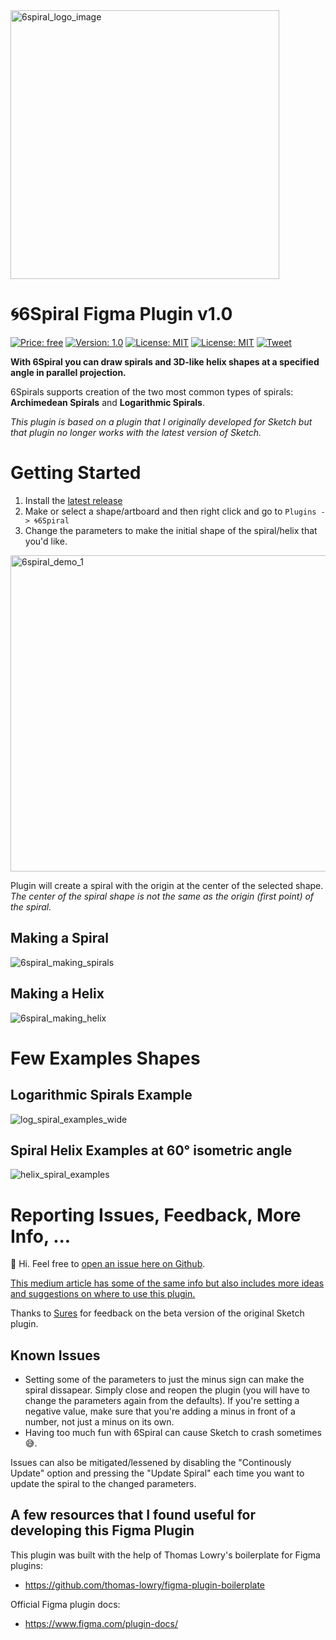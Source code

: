 <img src="https://user-images.githubusercontent.com/2822227/46310803-307acd80-c575-11e8-9015-cb1a066849ea.jpeg" alt="6spiral_logo_image" width="430" height="">

# 🌀6Spiral Figma Plugin v1.0

[![Price: free](https://img.shields.io/badge/price-FREE-0098f7.svg)](https://github.com/matej-marjanovic/6Spiral-Sketch-Plugin/blob/master/LICENSE.txt)
[![Version: 1.0](https://img.shields.io/badge/version-1.0_-green.svg)](https://github.com/matej-marjanovic/6Spiral-Sketch-Plugin/releases)
[![License: MIT](https://img.shields.io/badge/license-MIT-blue.svg)](https://github.com/matej-marjanovic/6Spiral-Sketch-Plugin/blob/master/LICENSE.txt)
[![License: MIT](https://img.shields.io/badge/works_with-Figma-blue.svg)](https://www.figma.com/community/plugin/1074706773545183504)
[![Tweet](https://img.shields.io/twitter/url/http/shields.io.svg?style=social)](https://twitter.com/intent/tweet?text=Make%20great%20looking%20spiral%20and%20helix%20shapes%20in%20Figma&url=https://github.com/matej-marjanovic/6Spiral-Figma-Plugin&hashtags=design,sketch,sketchapp,uiux)

**With 6Spiral you can draw spirals and 3D-like helix shapes at a specified angle in parallel projection.**

6Spirals supports creation of the two most common types of spirals: **Archimedean Spirals** and **Logarithmic Spirals**.

*This plugin is based on a plugin that I originally developed for Sketch but that plugin no longer works with the latest version of Sketch.*

# Getting Started

1. Install the [latest release](https://www.figma.com/community/plugin/1074706773545183504) 
3. Make or select a shape/artboard and then right click and go to `Plugins -> 🌀6Spiral`  
4. Change the parameters to make the initial shape of the spiral/helix that you'd like.

<img width="506" alt="6spiral_demo_1" src="https://user-images.githubusercontent.com/2822227/45353519-dd15f080-b56f-11e8-91e1-05ce76b5ff1a.png">

Plugin will create a spiral with the origin at the center of the selected shape.
*The center of the spiral shape is not the same as the origin (first point) of the spiral.*

## Making a Spiral
![6spiral_making_spirals](https://user-images.githubusercontent.com/2822227/45357080-13586d80-b57a-11e8-851c-8366dbbc45b5.gif)

## Making a Helix
![6spiral_making_helix](https://user-images.githubusercontent.com/2822227/45357902-a5617580-b57c-11e8-9050-9b617be0d2c8.gif)

# Few Examples Shapes

## Logarithmic Spirals Example
![log_spiral_examples_wide](https://user-images.githubusercontent.com/2822227/45360143-89150700-b583-11e8-9fda-bfed87f18dfb.png)

## Spiral Helix Examples at 60° isometric angle
![helix_spiral_examples](https://user-images.githubusercontent.com/2822227/45360142-89150700-b583-11e8-912b-6972eb293bd7.png)


# Reporting Issues, Feedback, More Info, ... 
👋 Hi. Feel free to [open an issue here on Github](https://github.com/matej-marjanovic/6Spiral-Figma-Plugin/issues).

[This medium article has some of the same info but also includes more ideas and suggestions on where to use this plugin.](https://medium.com/@matejmarjanovic/4a921c13f5ef)

Thanks to [Sures](https://github.com/sureskumar/) for feedback on the beta version of the original Sketch plugin.

## Known Issues

- Setting some of the parameters to just the minus sign can make the spiral dissapear. Simply close and reopen the plugin (you will have to change the parameters again from the defaults). If you're setting a negative value, make sure that you're adding a minus in front of a number, not just a minus on its own.
- Having too much fun with 6Spiral can cause Sketch to crash sometimes 😅.

Issues can also be mitigated/lessened by disabling the "Continously Update" option and pressing the "Update Spiral" each time you want to update the spiral to the changed parameters.

## A few resources that I found useful for developing this Figma Plugin
This plugin was built with the help of Thomas Lowry's boilerplate for Figma plugins:
- https://github.com/thomas-lowry/figma-plugin-boilerplate

Official Figma plugin docs:
- https://www.figma.com/plugin-docs/


